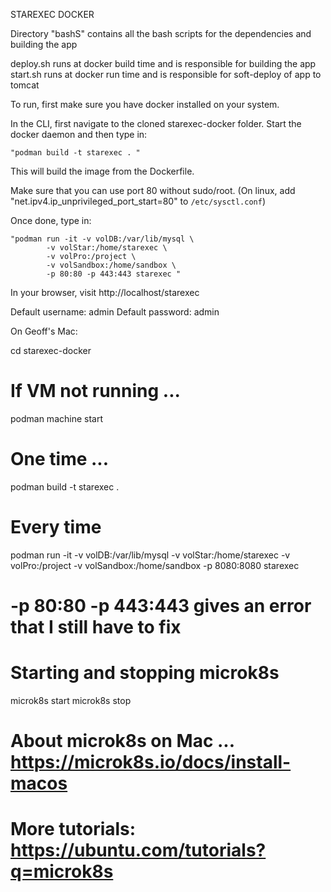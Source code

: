 STAREXEC DOCKER

Directory "bashS" contains all the bash scripts for the dependencies and building the app

deploy.sh runs at docker build time and is responsible for building the app
start.sh runs at docker run time and is responsible for soft-deploy of app to tomcat

To run, first make sure you have docker installed on your system.

In the CLI, first navigate to the cloned starexec-docker folder.
Start the docker daemon and then type in:

	"podman build -t starexec . "

This will build the image from the Dockerfile.

Make sure that you can use port 80 without sudo/root.
(On linux, add "net.ipv4.ip_unprivileged_port_start=80" to `/etc/sysctl.conf`)

Once done, type in:

	"podman run -it -v volDB:/var/lib/mysql \
			-v volStar:/home/starexec \
			-v volPro:/project \
			-v volSandbox:/home/sandbox \
			-p 80:80 -p 443:443 starexec "

In your browser, visit http://localhost/starexec

Default username: admin
Default password: admin

On Geoff's Mac:

cd starexec-docker
# If VM not running ...
podman machine start
# One time ... 
podman build -t starexec .
# Every time
podman run -it -v volDB:/var/lib/mysql -v volStar:/home/starexec -v volPro:/project -v volSandbox:/home/sandbox -p 8080:8080 starexec
# -p 80:80 -p 443:443 gives an error that I still have to fix

# Starting and stopping microk8s
microk8s start 
microk8s stop

# About microk8s on Mac ... https://microk8s.io/docs/install-macos
# More tutorials:  https://ubuntu.com/tutorials?q=microk8s
